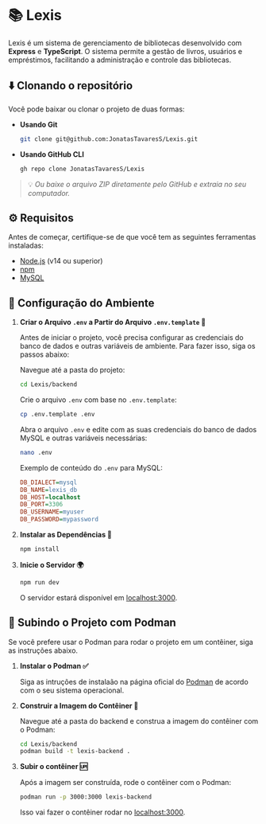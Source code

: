 # 📚 Lexis 

Lexis é um sistema de gerenciamento de bibliotecas desenvolvido com **Express** e **TypeScript**. O sistema permite a gestão de livros, usuários e empréstimos, facilitando a administração e controle das bibliotecas.

## ⬇️ Clonando o repositório
Você pode baixar ou clonar o projeto de duas formas:

- **Usando Git**
  ```sh
  git clone git@github.com:JonatasTavaresS/Lexis.git
  ```

- **Usando GitHub CLI**
  ```sh
  gh repo clone JonatasTavaresS/Lexis
  ```

> 💡 *Ou baixe o arquivo ZIP diretamente pelo GitHub e extraia no seu computador.*

## ⚙️ Requisitos

Antes de começar, certifique-se de que você tem as seguintes ferramentas instaladas:

- [Node.js](https://nodejs.org/pt/download) (v14 ou superior)
- [npm](https://www.npmjs.com/)
- [MySQL](https://www.mysql.com)

## 🌱 Configuração do Ambiente

1. **Criar o Arquivo `.env` a Partir do Arquivo `.env.template` 📝**

    Antes de iniciar o projeto, você precisa configurar as credenciais do banco de dados e outras variáveis de ambiente. Para fazer isso, siga os passos abaixo:

    Navegue até a pasta do projeto:
    ```sh
    cd Lexis/backend
    ```

    Crie o arquivo `.env` com base no `.env.template`:
    ```sh
    cp .env.template .env
    ```

    Abra o arquivo `.env` e edite com as suas credenciais do banco de dados MySQL e outras variáveis necessárias:
    ```sh
    nano .env
    ```

    Exemplo de conteúdo do `.env` para MySQL:
    ```ini
    DB_DIALECT=mysql
    DB_NAME=lexis_db
    DB_HOST=localhost
    DB_PORT=3306
    DB_USERNAME=myuser
    DB_PASSWORD=mypassword
    ```

2. **Instalar as Dependências 🔧**
    ```sh
    npm install
    ```

3. **Inicie o Servidor 🌍**
    ```sh
    npm run dev
    ```
    O servidor estará disponível em [localhost:3000](http://localhost:3000).

## 🦭 Subindo o Projeto com Podman

Se você prefere usar o Podman para rodar o projeto em um contêiner, siga as instruções abaixo.

1. **Instalar o Podman ✅**

    Siga as intruções de instalaão na página oficial do [Podman](https://podman.io/docs/installation) de acordo com o seu sistema operacional.

2. **Construir a Imagem do Contêiner 🔄**

    Navegue até a pasta do backend e construa a imagem do contêiner com o Podman:
    ```sh
    cd Lexis/backend
    podman build -t lexis-backend .
    ```

3. **Subir o contêiner 🆙**

    Após a imagem ser construída, rode o contêiner com o Podman:
    ```sh
    podman run -p 3000:3000 lexis-backend
    ```
    Isso vai fazer o contêiner rodar no [localhost:3000](http://localhost:3000).
